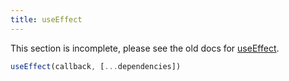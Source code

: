 ```yaml
---
title: useEffect
---
```


<Wip>

This section is incomplete, please see the old docs for [useEffect](https://reactjs.org/docs/hooks-reference.html#useeffect).

</Wip>


<Intro>

```js
useEffect(callback, [...dependencies])
```

</Intro>

<InlineToc />
